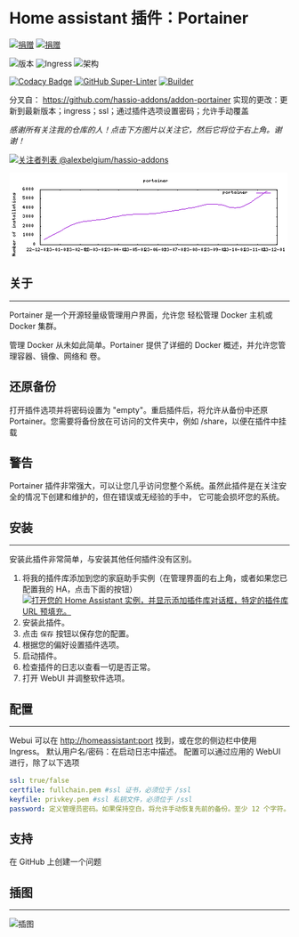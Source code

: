 # Home assistant 插件：Portainer

[![捐赠][donation-badge]](https://www.buymeacoffee.com/alexbelgium)
[![捐赠][paypal-badge]](https://www.paypal.com/donate/?hosted_button_id=DZFULJZTP3UQA)

![版本](https://img.shields.io/badge/dynamic/json?label=Version&query=%24.version&url=https%3A%2F%2Fraw.githubusercontent.com%2Falexbelgium%2Fhassio-addons%2Fmaster%2Fportainer%2Fconfig.json)
![Ingress](https://img.shields.io/badge/dynamic/json?label=Ingress&query=%24.ingress&url=https%3A%2F%2Fraw.githubusercontent.com%2Falexbelgium%2Fhassio-addons%2Fmaster%2Fportainer%2Fconfig.json)
![架构](https://img.shields.io/badge/dynamic/json?color=success&label=Arch&query=%24.arch&url=https%3A%2F%2Fraw.githubusercontent.com%2Falexbelgium%2Fhassio-addons%2Fmaster%2Fportainer%2Fconfig.json)

[![Codacy Badge](https://app.codacy.com/project/badge/Grade/9c6cf10bdbba45ecb202d7f579b5be0e)](https://www.codacy.com/gh/alexbelgium/hassio-addons/dashboard?utm_source=github.com&utm_medium=referral&utm_content=alexbelgium/hassio-addons&utm_campaign=Badge_Grade)
[![GitHub Super-Linter](https://img.shields.io/github/actions/workflow/status/alexbelgium/hassio-addons/weekly-supelinter.yaml?label=Lint%20code%20base)](https://github.com/alexbelgium/hassio-addons/actions/workflows/weekly-supelinter.yaml)
[![Builder](https://img.shields.io/github/actions/workflow/status/alexbelgium/hassio-addons/onpush_builder.yaml?label=Builder)](https://github.com/alexbelgium/hassio-addons/actions/workflows/onpush_builder.yaml)

[donation-badge]: https://img.shields.io/badge/Buy%20me%20a%20coffee%20(no%20paypal)-%23d32f2f?logo=buy-me-a-coffee&style=flat&logoColor=white
[paypal-badge]: https://img.shields.io/badge/Buy%20me%20a%20coffee%20with%20Paypal-0070BA?logo=paypal&style=flat&logoColor=white

分叉自： https://github.com/hassio-addons/addon-portainer
实现的更改：更新到最新版本；ingress；ssl；通过插件选项设置密码；允许手动覆盖

_感谢所有关注我的仓库的人！点击下方图片以关注它，然后它将位于右上角。谢谢！_

[![关注者列表 @alexbelgium/hassio-addons](https://raw.githubusercontent.com/alexbelgium/hassio-addons/master/.github/stars2.svg)](https://github.com/alexbelgium/hassio-addons/stargazers)

![下载演变](https://raw.githubusercontent.com/alexbelgium/hassio-addons/master/portainer/stats.png)

## 关于

---

Portainer 是一个开源轻量级管理用户界面，允许您
轻松管理 Docker 主机或 Docker 集群。

管理 Docker 从未如此简单。Portainer 提供了详细的
Docker 概述，并允许您管理容器、镜像、网络和
卷。

## 还原备份

打开插件选项并将密码设置为 "empty"。重启插件后，将允许从备份中还原 Portainer。您需要将备份放在可访问的文件夹中，例如 /share，以便在插件中挂载

## 警告

Portainer 插件非常强大，可以让您几乎访问您整个系统。虽然此插件是在关注安全的情况下创建和维护的，但在错误或无经验的手中，
它可能会损坏您的系统。

## 安装

---

安装此插件非常简单，与安装其他任何插件没有区别。

1. 将我的插件库添加到您的家庭助手实例（在管理界面的右上角，或者如果您已配置我的 HA，点击下面的按钮）
   [![打开您的 Home Assistant 实例，并显示添加插件库对话框，特定的插件库 URL 预填充。](https://my.home-assistant.io/badges/supervisor_add_addon_repository.svg)](https://my.home-assistant.io/redirect/supervisor_add_addon_repository/?repository_url=https%3A%2F%2Fgithub.com%2Falexbelgium%2Fhassio-addons)
2. 安装此插件。
3. 点击 `保存` 按钮以保存您的配置。
4. 根据您的偏好设置插件选项。
5. 启动插件。
6. 检查插件的日志以查看一切是否正常。
7. 打开 WebUI 并调整软件选项。

## 配置

---

Webui 可以在 <http://homeassistant:port> 找到，或在您的侧边栏中使用 Ingress。
默认用户名/密码：在启动日志中描述。
配置可以通过应用的 WebUI 进行，除了以下选项

```yaml
ssl: true/false
certfile: fullchain.pem #ssl 证书，必须位于 /ssl
keyfile: privkey.pem #ssl 私钥文件，必须位于 /ssl
password: 定义管理员密码。如果保持空白，将允许手动恢复先前的备份。至少 12 个字符。
```

## 支持

在 GitHub 上创建一个问题

## 插图

---

![插图](https://github.com/hassio-addons/addon-portainer/raw/main/images/screenshot.png)